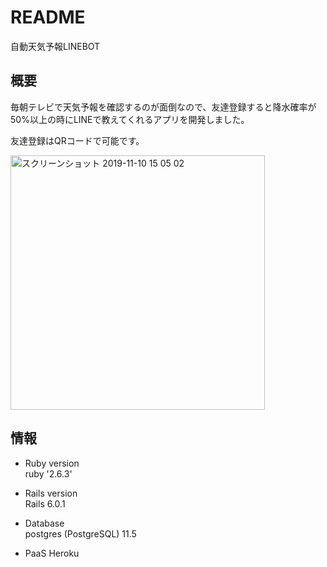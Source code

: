 # README

自動天気予報LINEBOT

## 概要  
毎朝テレビで天気予報を確認するのが面倒なので、友達登録すると降水確率が50%以上の時にLINEで教えてくれるアプリを開発しました。

友達登録はQRコードで可能です。  

<img width="407" alt="スクリーンショット 2019-11-10 15 05 02" src="https://user-images.githubusercontent.com/38427337/68539770-ac2b8880-03cb-11ea-8953-78563b5eb327.png">


## 情報

* Ruby version  
ruby '2.6.3'

* Rails version  
Rails 6.0.1

* Database  
postgres (PostgreSQL) 11.5

* PaaS
Heroku
